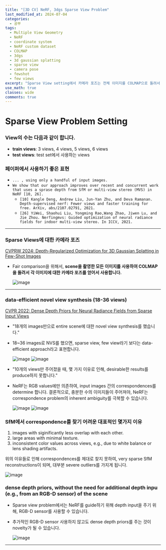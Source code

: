 ```yaml
---
title: "[3D CV] NeRF, 3dgs Sparse View Problem"
last_modified_at: 2024-07-04
categories:
  - 공부
tags:
  - Multiple View Geometry
  - NeRF
  - coordinate system
  - NeRF custom dataset
  - COLMAP
  - 3dgs
  - 3d gaussian splatting
  - sparse view
  - camera pose
  - fewshot
  - few views
excerpt: "Sparse View setting에서 카메라 포즈는 전체 이미지를 COLMAP으로 돌려서 얻습니다."
use_math: true
classes: wide
comments: true
---
```


# Sparse View Problem Setting

### View의 수는 다음과 같이 합니다.

- **train views**: 3 views, 4 views, 5 views, 6 views 
- **test views**: test set에서 사용하는 views

### 페이퍼에서 사용하기 좋은 표현
- `... , using only a handful of input images.`
- `We show that our approach improves over recent and concurrent work that uses a sprase depth from SfM or multi-view stereo (MVS) in NeRF [10, 26].`
  - `[10] Kangle Deng, Andrew Liu, Jun-Yan Zhu, and Deva Ramanan. Depth-supervised nerf: Fewer views and faster training for free. ArXiv, abs/2107.02791, 2021.`
  - `[26] YiWei, Shaohui Liu, Yongming Rao,Wang Zhao, Jiwen Lu, and Jie Zhou. Nerfingmvs: Guided optimization of neural radiance fields for indoor multi-view stereo. In ICCV, 2021.`
-----

### Sparse Views에 대한 카메라 포즈

[CVPRW 2024: Depth-Regularized Optimization for 3D Gaussian Splatting in Few-Shot Images](https://openaccess.thecvf.com/content/CVPR2024W/3DMV/papers/Chung_Depth-Regularized_Optimization_for_3D_Gaussian_Splatting_in_Few-Shot_Images_CVPRW_2024_paper.pdf)

- Fair comparison을 위해서, **scene을 촬영한 모든 이미지를 사용하여 COLMAP을 돌려서 각 이미지에 대한 카메라 포즈를 얻어서 사용합니다.**
   
  ![image](https://github.com/user-attachments/assets/dfe565f3-1e30-4bd0-a2e5-af3472f3d484)

-----

### data-efficient novel view synthesis (18-36 views)

[CVPR 2022: Dense Depth Priors for Neural Radiance Fields from Sparse Input Views](https://openaccess.thecvf.com/content/CVPR2022/papers/Roessle_Dense_Depth_Priors_for_Neural_Radiance_Fields_From_Sparse_Input_CVPR_2022_paper.pdf)

- "18개의 images만으로 entire scene에 대한 novel view synthesis를 했습니다."
- 18~36 images로 NVS를 했으면, sparse view, few view라기 보다는 data-efficient approach라고 표현합니다.

  ![image](https://github.com/user-attachments/assets/29b6d82a-3d50-4efa-af78-dc49dfd71ced)
  ![image](https://github.com/user-attachments/assets/bb8cc48c-56d4-46d6-bf0d-69be3c4af408)


-  "10개의 views만 주어졌을 때, 몇 가지 이유로 인해, desirable한 results를 produce하지 못합니다."
  -  NeRF는 RGB values에만 의존하여, input images 간의 correspondences를 determine 합니다. 결론적으로, 충분한 수의 이미지들이 주어져야, NeRF는 correspondence problem의 inherent ambiguity를 극복할 수 있습니다.
  
      ![image](https://github.com/user-attachments/assets/d7a3da3e-1a69-4363-a46b-bd2e8ce5ee06)
      ![image](https://github.com/user-attachments/assets/4388306e-9576-4c78-b409-572bc30816be)

### SfM에서 correspondence를 찾기 어려운 대표적인 몇가지 이유
1. images with siginificantly less overlap with each other.
2. large areas with minimal texture.
3. inconsistent color values across views, e.g., due to white balance or lens shading artifacts.

위의 이유들로 인해 correspondences를 제대로 찾지 못하여, very sparse SfM reconstructions이 되며, 대부분 severe outliers를 가지게 됩니다.
   
![image](https://github.com/user-attachments/assets/91159b42-b7b6-42f2-8b3a-11ac9b655389)

### dense depth priors, without the need for additional depth inpu (e.g., from an RGB-D sensor) of the scene

- Sparse view problem에서는 NeRF를 guide하기 위해 depth input을 주기 위해, RGB-D sensor를 사용할 수 있습니다.
- 추가적인 RGB-D sensor 사용하지 않고도 dense depth priors를 주는 것이 novelty가 될 수 있습니다.

  ![image](https://github.com/user-attachments/assets/54b6644e-264d-42e7-9888-d592bc248a05)


-----


